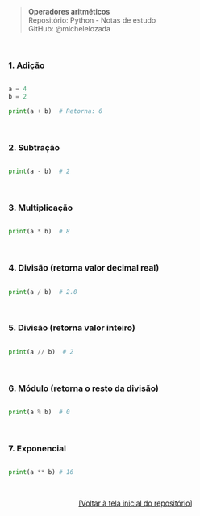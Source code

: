 > **Operadores aritméticos**  
> Repositório: Python - Notas de estudo     
> GitHub: @michelelozada
&nbsp;
     
&nbsp;  
### 1. Adição
```py

a = 4
b = 2

print(a + b)  # Retorna: 6
```

&nbsp; 

### 2. Subtração
```py

print(a - b)  # 2
```

&nbsp; 

### 3. Multiplicação
```py

print(a * b)  # 8
```

&nbsp; 

### 4. Divisão (retorna valor decimal real)
```py

print(a / b)  # 2.0
```

&nbsp; 

### 5. Divisão (retorna valor inteiro)
```py

print(a // b)  # 2
```

&nbsp; 

### 6. Módulo (retorna o resto da divisão)
```py

print(a % b)  # 0
```

&nbsp; 

### 7. Exponencial
```py

print(a ** b) # 16
```

&nbsp;

<div align="center">
<a href="https://github.com/michelelozada/Python-Study-Notes">[Voltar à tela inicial do repositório]</a>
</div>